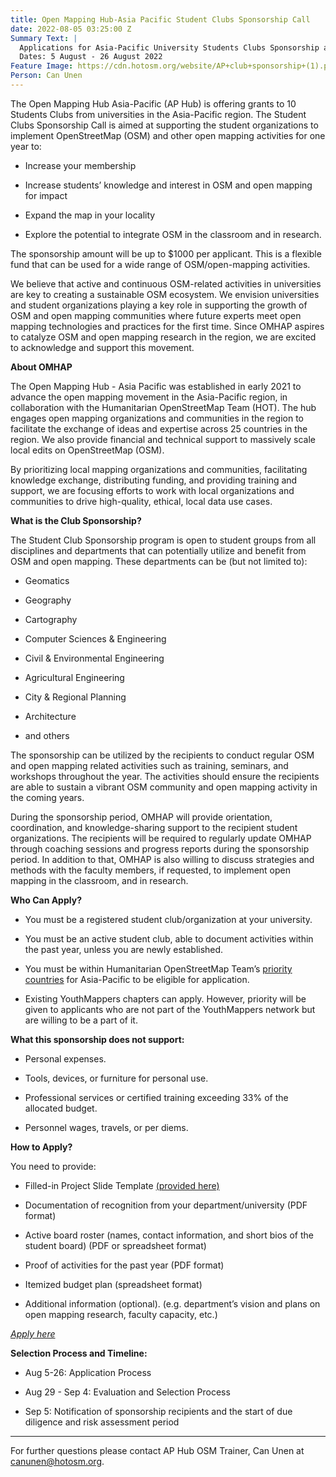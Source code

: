 ```yaml
---
title: Open Mapping Hub-Asia Pacific Student Clubs Sponsorship Call
date: 2022-08-05 03:25:00 Z
Summary Text: |
  Applications for Asia-Pacific University Students Clubs Sponsorship are Open!
  Dates: 5 August - 26 August 2022
Feature Image: https://cdn.hotosm.org/website/AP+club+sponsorship+(1).png
Person: Can Unen
---
```


The Open Mapping Hub Asia-Pacific (AP Hub) is offering grants to 10 Students Clubs from universities in the Asia-Pacific region. The Student Clubs Sponsorship Call is aimed at supporting the student organizations to implement OpenStreetMap (OSM) and other open mapping activities for one year to:

* Increase your membership

* Increase students’ knowledge and interest in OSM and open mapping for impact

* Expand the map in your locality

* Explore the potential to integrate OSM in the classroom and in research.

The sponsorship amount will be up to $1000 per applicant. This is a flexible fund that can be used for a wide range of OSM/open-mapping activities.

We believe that active and continuous OSM-related activities in universities are key to creating a sustainable OSM ecosystem. We envision universities and student organizations playing a key role in supporting the growth of OSM and open mapping communities where future experts meet open mapping technologies and practices for the first time. Since OMHAP aspires to catalyze OSM and open mapping research in the region, we are excited to acknowledge and support this movement.

**About OMHAP**

The Open Mapping Hub - Asia Pacific was established in early 2021 to advance the open mapping movement in the Asia-Pacific region, in collaboration with the Humanitarian OpenStreetMap Team (HOT). The hub engages open mapping organizations and communities in the region to facilitate the exchange of ideas and expertise across 25 countries in the region. We also provide financial and technical support to massively scale local edits on OpenStreetMap (OSM).

By prioritizing local mapping organizations and communities, facilitating knowledge exchange, distributing funding, and providing training and support, we are focusing efforts to work with local organizations and communities to drive high-quality, ethical, local data use cases.

**What is the Club Sponsorship?**

The Student Club Sponsorship program is open to student groups from all disciplines and departments that can potentially utilize and benefit from OSM and open mapping. These departments can be (but not limited to):

* Geomatics

* Geography

* Cartography

* Computer Sciences & Engineering

* Civil & Environmental Engineering

* Agricultural Engineering

* City & Regional Planning

* Architecture

* and others

The sponsorship can be utilized by the recipients to conduct regular OSM and open mapping related activities such as training, seminars, and workshops throughout the year. The activities should ensure the recipients are able to sustain a vibrant OSM community and open mapping activity in the coming years.

During the sponsorship period, OMHAP will provide orientation, coordination, and knowledge-sharing support to the recipient student organizations. The recipients will be required to regularly update OMHAP through coaching sessions and progress reports during the sponsorship period. In addition to that, OMHAP is also willing to discuss strategies and methods with the faculty members, if requested, to implement open mapping in the classroom, and in research.

**Who Can Apply?**

* You must be a registered student club/organization at your university.

* You must be an active student club, able to document activities within the past year, unless you are newly established.

* You must be within Humanitarian OpenStreetMap Team’s [priority countries](https://wiki.openstreetmap.org/wiki/Humanitarian_OSM_Team/Priority_countries) for Asia-Pacific to be eligible for application.

* Existing YouthMappers chapters can apply. However, priority will be given to applicants who are not part of the YouthMappers network but are willing to be a part of it.

**What this sponsorship does not support:**

* Personal expenses.

* Tools, devices, or furniture for personal use.

* Professional services or certified training exceeding 33% of the allocated budget.

* Personnel wages, travels, or per diems.

**How to Apply?**

You need to provide:

* Filled-in Project Slide Template [(provided here)](https://docs.google.com/presentation/d/15hp3IKIvFRSS0RU61-P33MY-tcnEFqYUmvMaYAWpib8/edit#slide=id.gd3ff396c27_0_8991)

* Documentation of recognition from your department/university (PDF format)

* Active board roster (names, contact information, and short bios of the student board) (PDF or spreadsheet format)

* Proof of activities for the past year (PDF format)

* Itemized budget plan (spreadsheet format)

* Additional information (optional). (e.g. department’s vision and plans on open mapping research, faculty capacity, etc.)

*[Apply here](https://tiny.cc/omhapuni)*

**Selection Process and Timeline:**

* Aug 5-26: Application Process

* Aug 29 - Sep 4: Evaluation and Selection Process

* Sep 5: Notification of sponsorship recipients and the start of due diligence and risk assessment period

---

For further questions please contact AP Hub OSM Trainer, Can Unen at canunen@hotosm.org.